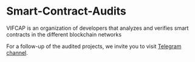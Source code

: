 # Smart-Contract-Audits

VIFCAP is an organization of developers that analyzes and verifies smart contracts in the different blockchain networks

For a follow-up of the audited projects, we invite you to visit
[Telegram channel](https://t.me/vifcap).
